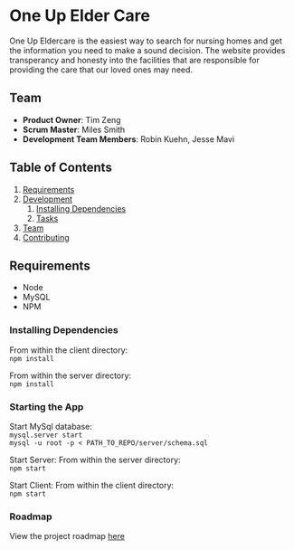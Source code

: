 # One Up Elder Care
One Up Eldercare is the easiest way to search for nursing homes and get the information you need to make a sound decision. The website provides transperancy and honesty into the facilities that are responsible for providing the care that our loved ones may need.


## Team

  - __Product Owner__: Tim Zeng
  - __Scrum Master__: Miles Smith
  - __Development Team Members__: Robin Kuehn, Jesse Mavi

## Table of Contents


1. [Requirements](#requirements)
1. [Development](#development)
    1. [Installing Dependencies](#installing-dependencies)
    1. [Tasks](#tasks)
1. [Team](#team)
1. [Contributing](#contributing)


## Requirements

- Node
- MySQL
- NPM



### Installing Dependencies

From within the client directory:<br />
`npm install`

From within the server directory:<br />
`npm install`

### Starting the App

Start MySql database:<br />
`mysql.server start`<br />
`mysql -u root -p < PATH_TO_REPO/server/schema.sql`

Start Server:
From within the server directory:<br />
`npm start`

Start Client:
From within the client directory:<br />
`npm start`

### Roadmap

View the project roadmap [here](https://github.com/spookyCelluloid/spookyCelluloid/issues?q=is%3Aopen+is%3Aissue)


